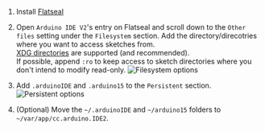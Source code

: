 1. Install [Flatseal](https://flathub.org/apps/com.github.tchx84.Flatseal)

2. Open `Arduino IDE V2`'s entry on Flatseal and scroll down to the `Other files` setting under the `Filesystem` section. Add the directory/direcotries where you want to access sketches from.<br/>
   [XDG directories](https://docs.flatpak.org/en/latest/sandbox-permissions-reference.html#filesystem-permissions) are supported (and recommended).<br/>
   If possible, append `:ro` to keep access to sketch directories where you don't intend to modify read-only.
   ![Filesystem options](https://imgur.com/BSI46Lj.png)

3. Add `.arduinoIDE` and `.arduino15` to the `Persistent` section.<br/>
   ![Persistent options](https://imgur.com/S7jR238.png)

4. (Optional) Move the `~/.arduinoIDE` and `~/arduino15` folders to `~/var/app/cc.arduino.IDE2`.
